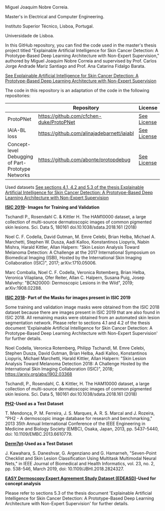 Miguel Joaquim Nobre Correia.

Master's in Electrical and Computer Engineering.

Instituto Superior Técnico, Lisboa, Portugal.

Universidade de Lisboa.

In this GitHub repository, you can find the code used in the master's thesis project titled "Explainable Artificial Intelligence for Skin Cancer Detection: A Prototype-Based Deep Learning Architecture with Non-Expert Supervision," 
authored by Miguel Joaquim Nobre Correia and supervised by Prof. Carlos Jorge Andrade Mariz Santiago and Prof. Ana Catarina Fidalgo Barata.

[See Explainable Artificial Intelligence for Skin Cancer Detection: A Prototype-Based Deep Learning Architecture with Non-Expert Supervision](https://drive.google.com/file/d/1eKjxa3VhYLG_qV73ySK-5XtMqZHzTxLW/view?usp=sharing)

The code in this repository is an adaptation of the code in the following repositories:

|                                                    | Repository                                 | License                                                                                                         |
|----------------------------------------------------|--------------------------------------------|-----------------------------------------------------------------------------------------------------------------|
| ProtoPNet                                          | https://github.com/cfchen-duke/ProtoPNet   | [See License](https://github.com/cfchen-duke/ProtoPNet/blob/81bf2b70cb60e4f36e25e8be386eb616b7459321/LICENSE)   |  
| IAIA-BL loss                                       | https://github.com/alinajadebarnett/iaiabl | [See License](https://github.com/alinajadebarnett/iaiabl/blob/04efedb3f6bd0b4495e90b4d4bfcbeacfde0db57/LICENSE) |
| Concept-level Debugging of Part-Prototype Networks | https://github.com/abonte/protopdebug      | [See License](https://github.com/abonte/protopdebug/blob/main/LICENSE)                                          |

Used datasets [See sections 4.1, 4.2 and 5.3 of the thesis Explainable Artificial Intelligence for Skin Cancer Detection: A Prototype-Based Deep Learning Architecture with Non-Expert Supervision](https://drive.google.com/file/d/1eKjxa3VhYLG_qV73ySK-5XtMqZHzTxLW/view?usp=sharing) 

**[ISIC 2019](https://challenge.isic-archive.com/data/#2019)- Images for Training and Validation** 

  Tschandl P., Rosendahl C. & Kittler H. The HAM10000 dataset, a large collection of multi-source dermatoscopic images of common pigmented skin lesions. Sci. Data 5, 180161 doi.10.1038/sdata.2018.161 (2018)
  
  Noel C. F. Codella, David Gutman, M. Emre Celebi, Brian Helba, Michael A. Marchetti, Stephen W. Dusza, Aadi Kalloo, Konstantinos Liopyris, Nabin Mishra, Harald Kittler, Allan Halpern: "Skin Lesion Analysis Toward Melanoma Detection: A Challenge at the 2017 International Symposium on Biomedical Imaging (ISBI), Hosted by the International Skin Imaging Collaboration (ISIC)", 2017; arXiv:1710.05006.
  
  Marc Combalia, Noel C. F. Codella, Veronica Rotemberg, Brian Helba, Veronica Vilaplana, Ofer Reiter, Allan C. Halpern, Susana Puig, Josep Malvehy: "BCN20000: Dermoscopic Lesions in the Wild", 2019; arXiv:1908.02288.

**[ISIC 2018](https://challenge.isic-archive.com/data/#2018)- Part of the Masks for images present in ISIC 2019**

Some training and validation image masks were obtained from the ISIC 2018 dataset because there are images present in ISIC 2019 that are also found in ISIC 2018. All remaining masks were obtained from an automated skin lesion segmentation network. Please refer to sections 4.1 and 4.2 of the thesis document 'Explainable Artificial Intelligence for Skin Cancer Detection: A Prototype-Based Deep Learning Architecture with Non-Expert Supervision' for further details.

  Noel Codella, Veronica Rotemberg, Philipp Tschandl, M. Emre Celebi, Stephen Dusza, David Gutman, Brian Helba, Aadi Kalloo, Konstantinos Liopyris, Michael Marchetti, Harald Kittler, Allan Halpern: "Skin Lesion Analysis Toward Melanoma Detection 2018: A Challenge Hosted by the International Skin Imaging Collaboration (ISIC)", 2018; https://arxiv.org/abs/1902.03368
  
  Tschandl, P., Rosendahl, C. & Kittler, H. The HAM10000 dataset, a large collection of multi-source dermatoscopic images of common pigmented skin lesions. Sci. Data 5, 180161 doi:10.1038/sdata.2018.161 (2018)

**[PH2](https://www.fc.up.pt/addi/ph2%20database.html)-Used as a Test Dataset**

  T. Mendonça, P. M. Ferreira, J. S. Marques, A. R. S. Marcal and J. Rozeira, "PH2 - A dermoscopic image database for research and benchmarking," 2013 35th Annual International Conference of the IEEE Engineering in Medicine and Biology Society (EMBC), Osaka, Japan, 2013, pp. 5437-5440, doi: 10.1109/EMBC.2013.6610779.

**[Derm7pt](https://derm.cs.sfu.ca/Welcome.html)-Used as a Test Dataset**

  J. Kawahara, S. Daneshvar, G. Argenziano and G. Hamarneh, "Seven-Point Checklist and Skin Lesion Classification Using Multitask Multimodal Neural Nets," in IEEE Journal of Biomedical and Health Informatics, vol. 23, no. 2, pp. 538-546, March 2019, doi: 10.1109/JBHI.2018.2824327.

**[EASY Dermoscopy Expert Agreement Study Dataset (EDEASD)](https://api.isic-archive.com/collections/166/?page=1)-Used for concept analysis**

Please refer to sections 5.3 of the thesis document 'Explainable Artificial Intelligence for Skin Cancer Detection: A Prototype-Based Deep Learning Architecture with Non-Expert Supervision' for further details.




